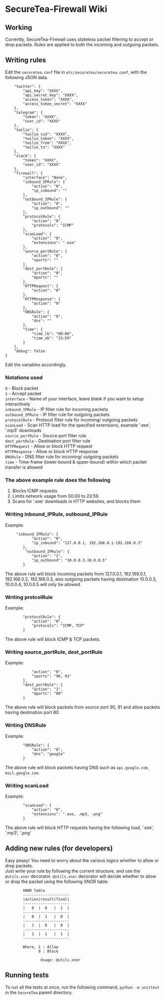 # SecureTea-Firewall Wiki

## Working
Currently, SecureTea-Firewall uses stateless packet filtering to accept or drop packets.
Rules are applied to both the incoming and outgoing packets.

## Writing rules
Edit the `securetea.conf` file in `etc/securetea/securetea.conf`, with the following JSON data.
```{
	"twitter": {
		"api_key": "XXXX",
		"api_secret_key": "XXXX",
		"access_token": "XXXX",
		"access_token_secret": "XXXX"
	},
	"telegram": {
		"token": "XXXX",
		"user_id": "XXXX"
	},
	"twilio": {
		"twilio_sid": "XXXX",
		"twilio_token": "XXXX",
		"twilio_from": "XXXX",
		"twilio_to": "XXXX"
	},
	"slack": {
		"token": "XXXX",
		"user_id": "XXXX"
	},
	"firewall": {
		"interface": "None",
		"inbound_IPRule": {
			"action": "0",
			"ip_inbound": ""
		},
		"outbound_IPRule": {
			"action": "0",
			"ip_outbound": ""
		},
		"protocolRule": {
			"action": "0",
			"protocols": "ICMP"
		},
		"scanLoad": {
			"action": "0",
			"extensions": ".exe"
		},
		"source_portRule": {
			"action": "0",
			"sports": ""
		},
		"dest_portRule": {
			"action": "0",
			"dports": ""
		},
		"HTTPRequest": {
			"action": "0"
		},
		"HTTPResponse": {
			"action": "0"
		},
		"DNSRule": {
			"action": "0",
			"dns": ""
		},
		"time": {
			"time_lb": "00:00",
			"time_ub": "23:59"
		}
	},
	"debug": false
}
```
Edit the variables accordingly.

### Notations used
`0` - Block packet<br />
`1` - Accept packet<br />
`interface` - Name of your interface, leave blank if you want to setup interactively<br />
`inbound_IPRule` - IP filter rule for incoming packets<br />
`outbound_IPRule` - IP filter rule for outgoing packets<br />
`protocolRule` - Protocol filter rule for incoming/ outgoing packets<br />
`scanLoad` - Scan HTTP load for the specified extensions, example '.exe', '.mp3' downloads<br />
`source_portRule` - Source port filter rule<br />
`dest_portRule` - Destination port filter rule<br />
`HTTPRequest` - Allow or block HTTP request<br />
`HTTPResponse` - Allow or block HTTP response<br />
`DNSRule` - DNS filter rule for incoming/ outgoing packets<br />
`time` - Time-frame (lower-bound & upper-bound) within which packet transfer is allowed<br />

### The above example rule does the following
 1. Blocks ICMP requests
 2. Limits network usage from 00:00 to 23:59.
 3. Scans for '.exe' downloads in HTTP websites, and blocks them

### Writing inbound_IPRule, outbound_IPRule
Example:
```
  	 "inbound_IPRule": {
			"action": "0",
			"ip_inbound": "127.0.0.1, 192.168.0.1-192.168.0.3"
		},
		 "outbound_IPRule": {
			"action": "1",
			"ip_outbound": "10.0.0.3-10.0.0.5"
		}
```
The above rule will block incoming packets from 127.0.0.1, 192.168.0.1, 192.168.0.2, 192.168.0.3, also outgoing packets
having destination 10.0.0.3, 10.0.0.4, 10.0.0.5 will only be allowed.

### Writing protcolRule
Example:
```
		"protocolRule": {
			"action": "0",
			"protocols": "ICMP, TCP"
		}
```
The above rule will block ICMP & TCP packets.

### Writing source_portRule, dest_portRule
Example:
```		"source_portRule": {
			"action": "0",
			"sports": "90, 91"
		},
		"dest_portRule": {
			"action": "1",
			"dports": "80"
		}
```
The above rule will block packets from source port 90, 91 and allow packets having destination port 80.

### Writing DNSRule
Example:
```
		"DNSRule": {
			"action": "0",
			"dns": "google"
		}
```
The above rule will block packets having DNS such as `api.google.com`, `mail.google.com`.

### Writing scanLoad
Example:
```
		"scanLoad": {
			"action": "0",
			"extensions": ".exe, .mp3, .png"
		}
```
The above rule will block HTTP requests having the following load, '.exe', '.mp3', '.png'

## Adding new rules (for developers)
Easy peasy! You need to worry about the various logics whether to allow or drop packets.<br />
Just write your rule by following the current structure, and use the `@utils.xnor` decorator.
`@utils.xnor` decorator will decide whether to allow or drop the packet using the following XNOR table:
```
        XNOR Table
        ---------------------
        |action|result|final|
        ---------------------
        |   0  |  0   |  1  |
        ---------------------
        |   0  |  1   |  0  |
        ---------------------
        |   1  |  0   |  0  |
        ---------------------
        |   1  |  1   |  1  |
        ---------------------

        Where, 1 : Allow
               0 : Block

				Usage: @utils.xnor
```

## Running tests

To run all the tests at once, run the following command, `python -m unittest` in the `SecureTea` parent directory.
